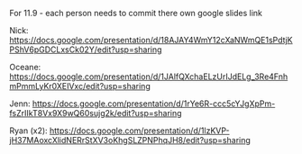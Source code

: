 For 11.9 - each person needs to commit there own google slides link

Nick: https://docs.google.com/presentation/d/18AJAY4WmY12cXaNWmQE1sPdtjKPShV6pGDCLxsCk02Y/edit?usp=sharing

Oceane: https://docs.google.com/presentation/d/1JAlfQXchaELzUrIJdELg_3Re4FnhmPmmLyKr0XEIVxc/edit?usp=sharing

Jenn: https://docs.google.com/presentation/d/1rYe6R-ccc5cYJgXpPm-fsZrIIkT8Vx9X9wQ60sujg2k/edit?usp=sharing

Ryan (x2): https://docs.google.com/presentation/d/1lzKVP-jH37MAoxcXlidNERrStXV3oKhgSLZPNPhqJH8/edit?usp=sharing
